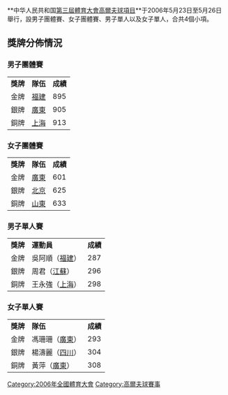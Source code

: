 **中华人民共和国[第三屆體育大會](../Page/第三屆全國體育大會.md "wikilink")[高爾夫球項目](../Page/高爾夫球.md "wikilink")**于2006年5月23日至5月26日舉行，設男子團體賽、女子團體賽、男子單人以及女子單人，合共4個小項。

## 獎牌分佈情況

### 男子團體賽

|        |                                |        |
| ------ | ------------------------------ | ------ |
| **獎牌** | **隊伍**                         | **成績** |
| 金牌     | [福建](../Page/福建.md "wikilink") | 895    |
| 銀牌     | [廣東](../Page/廣東.md "wikilink") | 905    |
| 銅牌     | [上海](../Page/上海.md "wikilink") | 913    |

### 女子團體賽

|        |                                |        |
| ------ | ------------------------------ | ------ |
| **獎牌** | **隊伍**                         | **成績** |
| 金牌     | [廣東](../Page/廣東.md "wikilink") | 601    |
| 銀牌     | [北京](../Page/北京.md "wikilink") | 625    |
| 銅牌     | [山東](../Page/山東.md "wikilink") | 633    |

### 男子單人賽

|        |                                     |        |
| ------ | ----------------------------------- | ------ |
| **獎牌** | **運動員**                             | **成績** |
| 金牌     | 吳阿順（[福建](../Page/福建.md "wikilink")） | 287    |
| 銀牌     | 周君（[江蘇](../Page/江蘇.md "wikilink")）  | 296    |
| 銅牌     | 王永強（[上海](../Page/上海.md "wikilink")） | 298    |

### 女子單人賽

|        |                                     |        |
| ------ | ----------------------------------- | ------ |
| **獎牌** | **隊伍**                              | **成績** |
| 金牌     | 馮珊珊（[廣東](../Page/廣東.md "wikilink")） | 293    |
| 銀牌     | 楊濤麗（[四川](../Page/四川.md "wikilink")） | 304    |
| 銅牌     | 黃萍（[廣東](../Page/廣東.md "wikilink")）  | 308    |

[Category:2006年全國體育大會](https://zh.wikipedia.org/wiki/Category:2006年全國體育大會 "wikilink")
[Category:高爾夫球賽事](https://zh.wikipedia.org/wiki/Category:高爾夫球賽事 "wikilink")